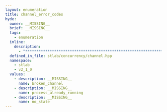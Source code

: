 ```yaml
---
layout: enumeration
title: channel_error_codes
hyde:
  owner: __MISSING__
  brief: __MISSING__
  tags:
    - enumeration
  inline:
    description:
      - "***********************************************************************************************"
  defined_in_file: stlab/concurrency/channel.hpp
  namespace:
    - stlab
    - v2_1_0
  values:
    - description: __MISSING__
      name: broken_channel
    - description: __MISSING__
      name: process_already_running
    - description: __MISSING__
      name: no_state
---
```

